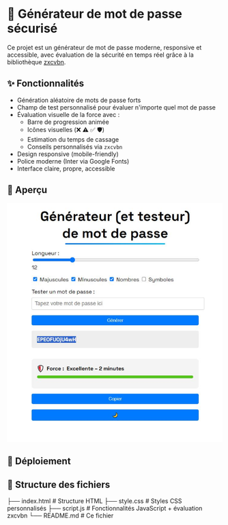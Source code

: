 # 🔐 Générateur de mot de passe sécurisé

Ce projet est un générateur de mot de passe moderne, responsive et accessible, avec évaluation de la sécurité en temps réel grâce à la bibliothèque [zxcvbn](https://github.com/dropbox/zxcvbn).

## ✨ Fonctionnalités

- Génération aléatoire de mots de passe forts
- Champ de test personnalisé pour évaluer n'importe quel mot de passe
- Évaluation visuelle de la force avec :
  - Barre de progression animée
  - Icônes visuelles (❌ ⚠️ ✅ 🛡️)
  - Estimation du temps de cassage
  - Conseils personnalisés via `zxcvbn`
- Design responsive (mobile-friendly)
- Police moderne (Inter via Google Fonts)
- Interface claire, propre, accessible

## 📸 Aperçu

![Screenshot du générateur](example.JPG)

## 🚀 Déploiement

 <!-- #Déployé facilement avec **GitHub Pages** :  
 #👉 [`https://ton-utilisateur.github.io/nom-du-repo/`](https://ton-utilisateur.github.io/nom-du-repo/) *(à modifier selon ton cas)* -->

## 📁 Structure des fichiers
├── index.html # Structure HTML
├── style.css # Styles CSS personnalisés
├── script.js # Fonctionnalités JavaScript + évaluation zxcvbn
└── README.md # Ce fichier

